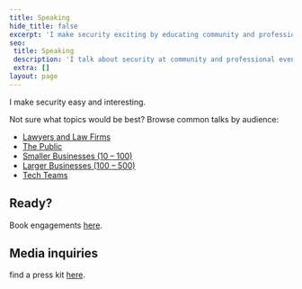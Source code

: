 ```yaml
---
title: Speaking
hide_title: false
excerpt: 'I make security exciting by educating community and professional audiences about practical ways to stop internet crime from damaging them. Guaranteed luddite-friendly, talks focus on common myths, underlying Whys, sensible Hows, and easy wins.'
seo:
 title: Speaking
 description: 'I talk about security at community and professional events.'
 extra: []
layout: page
---
```

I make security easy and interesting.

Not sure what topics would be best? Browse common talks by audience:

- [Lawyers and Law Firms](speaking_law)
- [The Public](/speaking_public)
- [Smaller Businesses (10 – 100)](/speaking_sb)
- [Larger Businesses (100 – 500)](/speaking_mb)
- [Tech Teams](/speaking_tech)

## Ready?

Book engagements [here](/book_speaking).

## Media inquiries

find a press kit [here](/images/dylan_one_sheet.pdf).
